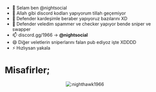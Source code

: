 - 👋 Selam ben @nightsocial
- 👀 Allah gibi discord kodları yapıyorum tillah geçemiyor
- 🌱 Defender kardeşimle beraber yapıyoruz bazılarını XD 
- 💞️ Defender veledim spammer ve checker yapıyor bende sniper ve swapper
- 📫 discord.gg/1966 -> **@nightsocial**
- 😄 Diğer veletlerin sniperlarını falan pub ediyoz işte XDDDD
- ⚡ Hızlıysan yakala 


<h1>Misafirler;</h1>
<p align="center"><img src="https://count.getloli.com/get/@:nighthawk1966" alt=":nighthawk1966" /></p>
